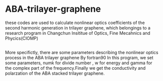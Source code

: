 # ABA-trilayer-graphene
these codes are used to calculate nonlinear optics coefficients of the second harmonic generation in trilayer graphene, which belongings to a research program in Changchun Insititue of Optics, Fine Mecahnics and Phycics(CIOMP)
##
More specifictly, there are some parameters describing the nonlinear optics process in the ABA trilayer graphene
By fortran90
In this program, we set some parameters, numk for divide number , w for energy and gamma for the complex part of the frequency.Finally we get the conductivity and polarzation of the ABA stacked trilayer graphene.
